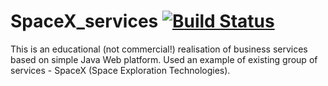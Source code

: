 # SpaceX_services [![Build Status](https://travis-ci.org/alex323glo/SpaceX_services.svg?branch=master)](https://travis-ci.org/alex323glo/SpaceX_services)

This is an educational (not commercial!) realisation of business services based on simple Java Web platform. Used an example of existing group of services - SpaceX (Space Exploration Technologies).
